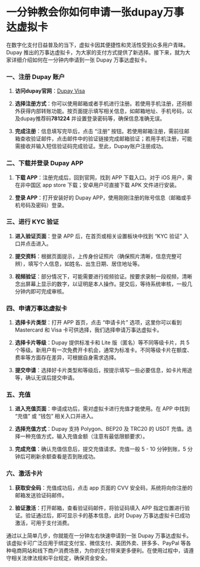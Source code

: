 # 一分钟教会你如何申请一张dupay万事达虚拟卡

在数字化支付日益普及的当下，虚拟卡因其便捷性和灵活性受到众多用户青睐。Dupay 推出的万事达虚拟卡，为大家的支付方式提供了新选择。接下来，就为大家详细介绍如何在一分钟内申请到一张 Dupay 万事达虚拟卡。

### 一、注册 Dupay 账户

1. **访问dupay官网**：[Dupay Visa](https://dupay.one/web-app/register-h5?invitCode=781224&lang=zh-cn)
  
2. **选择注册方式**：你可以使用邮箱或者手机进行注册。若使用手机注册，还将额外获得内部转账功能。按页面提示填写相关信息，如邮箱地址、手机号码，以及dupay推荐码**781224** 并设置登录密码等，确保信息准确无误。
  
3. **完成注册**：信息填写完毕后，点击 “注册” 按钮。若使用邮箱注册，需前往邮箱查收验证邮件，点击邮件中的验证链接完成邮箱验证；若用手机注册，可能需接收并输入短信验证码完成验证。至此，Dupay账户注册成功。
  

### 二、下载并登录 Dupay APP

1. **下载 APP**：注册完成后，回到官网，找到 APP 下载入口。对于 iOS 用户，需在非中国区 app store 下载；安卓用户可直接下载 APK 文件进行安装。
  
2. **登录 APP**：打开安装好的 Dupay APP，使用刚刚注册的账号信息（邮箱或手机号码及密码）登录。
  

### 三、进行 KYC 验证

1. **进入验证页面**：登录 APP 后，在首页或相关设置板块中找到 “KYC 验证” 入口并点击进入。
  
2. **提交资料**：根据页面提示，上传身份证照片（确保照片清晰，信息完整可辨），填写个人信息，如姓名、出生日期、居住地址等。
  
3. **视频验证**：部分情况下，可能需要进行视频验证。按要求录制一段视频，清晰念出屏幕上显示的数字，以证明是本人操作。提交后，等待系统审核，一般几分钟内即可完成审核。
  

### 四、申请万事达虚拟卡

1. **选择卡片类型**：打开 APP 首页，点击 “申请卡片” 选项，这里你可以看到 Mastercard 和 Visa 卡可供选择，我们选择申请万事达虚拟卡。
  
2. **选择卡片等级**：Dupay 提供标准卡和 Lite 版（匿名）等不同等级卡片，共 5 个等级。新用户有一次免费开卡机会，通常为标准卡。不同等级卡片在额度、费率等方面存在差异，可根据自身需求选择。
  
3. **提交申请**：选择好卡片类型和等级后，按提示填写一些必要信息，如卡片用途等，确认无误后提交申请。
  

### 五、充值

1. **进入充值页面**：申请成功后，需对虚拟卡进行充值才能使用。在 APP 中找到 “充值” 或 “钱包” 相关入口并进入。
  
2. **选择充值方式**：Dupay 支持 Polygon、BEP20 及 TRC20 的 USDT 充值。选择一种充值方式，输入充值金额（注意有最低限额要求）。
  
3. **完成充值**：确认充值信息后，提交充值请求。充值一般 5 - 10 分钟到账，5 分钟后可刷新余额查看是否到账成功。
  

### 六、激活卡片

1. **获取安全码**：充值成功后，点击 app 页面的 CVV 安全码，系统将向你注册的邮箱发送验证码邮件。
  
2. **验证激活**：打开邮箱，查看验证码邮件，将验证码填入 APP 指定位置进行验证。验证通过后，即可显示卡的基本信息，此时 Dupay 万事达虚拟卡已成功激活，可用于支付消费。
  

通过以上简单几步，你就能在一分钟左右快速申请到一张 Dupay 万事达虚拟卡。该虚拟卡可广泛应用于绑定支付宝、微信支付、美团外卖、拼多多、PayPal 等各种电商网站和线下商户消费场景，为你的支付带来更多便利。在使用过程中，请遵守相关法律法规和平台规定，确保资金安全。
